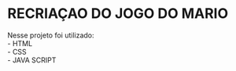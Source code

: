 <h1>RECRIAÇAO DO JOGO DO MARIO</h1>

<p>Nesse projeto foi utilizado:
  <br>
- HTML
<br>
- CSS
  <br>
- JAVA SCRIPT
     
</p>

<img scr="C:\Users\Talita Ferreira\OneDrive\Área de Trabalho\Gustavo\portifolio\assets\print-mario.png">
